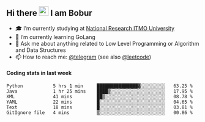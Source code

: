 ## Hi there <img src="https://media.giphy.com/media/hvRJCLFzcasrR4ia7z/giphy.gif" width="25px" height="25px"> I am Bobur

- :mortar_board: I’m currently studying at [National Research ITMO University](https://itmo.ru/)
- :seedling: I’m currently learning GoLang
- :speech_balloon: Ask me about anything related to Low Level Programming or Algorithm and Data Structures
- :mailbox: How to reach me: [@telegram](https://t.me/octoant) (see also [@leetcode](https://leetcode.com/octoant/))    

#### Coding stats in last week

<!--START_SECTION:waka-->

```text
Python           5 hrs 1 min     ███████████████▓░░░░░░░░░   63.25 %
Java             1 hr 25 mins    ████▒░░░░░░░░░░░░░░░░░░░░   17.95 %
XML              41 mins         ██▒░░░░░░░░░░░░░░░░░░░░░░   08.78 %
YAML             22 mins         █░░░░░░░░░░░░░░░░░░░░░░░░   04.65 %
Text             18 mins         █░░░░░░░░░░░░░░░░░░░░░░░░   03.81 %
GitIgnore file   4 mins          ▒░░░░░░░░░░░░░░░░░░░░░░░░   00.86 %
```

<!--END_SECTION:waka-->
